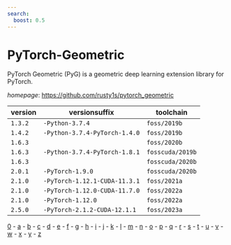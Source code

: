 ```yaml
---
search:
  boost: 0.5
---
```

# PyTorch-Geometric

PyTorch Geometric (PyG) is a geometric deep learning extension library for PyTorch.

*homepage*: <https://github.com/rusty1s/pytorch_geometric>

version | versionsuffix | toolchain
--------|---------------|----------
``1.3.2`` | ``-Python-3.7.4`` | ``foss/2019b``
``1.4.2`` | ``-Python-3.7.4-PyTorch-1.4.0`` | ``foss/2019b``
``1.6.3`` |  | ``foss/2020b``
``1.6.3`` | ``-Python-3.7.4-PyTorch-1.8.1`` | ``fosscuda/2019b``
``1.6.3`` |  | ``fosscuda/2020b``
``2.0.1`` | ``-PyTorch-1.9.0`` | ``fosscuda/2020b``
``2.1.0`` | ``-PyTorch-1.12.1-CUDA-11.3.1`` | ``foss/2021a``
``2.1.0`` | ``-PyTorch-1.12.0-CUDA-11.7.0`` | ``foss/2022a``
``2.1.0`` | ``-PyTorch-1.12.0`` | ``foss/2022a``
``2.5.0`` | ``-PyTorch-2.1.2-CUDA-12.1.1`` | ``foss/2023a``

[0](../0/index.md) - [a](../a/index.md) - [b](../b/index.md) - [c](../c/index.md) - [d](../d/index.md) - [e](../e/index.md) - [f](../f/index.md) - [g](../g/index.md) - [h](../h/index.md) - [i](../i/index.md) - [j](../j/index.md) - [k](../k/index.md) - [l](../l/index.md) - [m](../m/index.md) - [n](../n/index.md) - [o](../o/index.md) - [p](../p/index.md) - [q](../q/index.md) - [r](../r/index.md) - [s](../s/index.md) - [t](../t/index.md) - [u](../u/index.md) - [v](../v/index.md) - [w](../w/index.md) - [x](../x/index.md) - [y](../y/index.md) - [z](../z/index.md)

